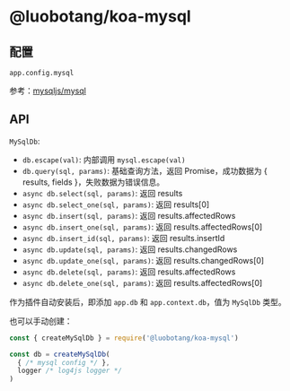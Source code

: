 # @luobotang/koa-mysql

## 配置

```app.config.mysql```

参考：[mysqljs/mysql](https://github.com/mysqljs/mysql#connection-options)

## API

`MySqlDb`:

- ```db.escape(val)```: 内部调用 ```mysql.escape(val)```
- ```db.query(sql, params)```: 基础查询方法，返回 Promise，成功数据为 { results, fields }，失败数据为错误信息。
- ```async db.select(sql, params)```: 返回 results
- ```async db.select_one(sql, params)```: 返回 results[0]
- ```async db.insert(sql, params)```: 返回 results.affectedRows
- ```async db.insert_one(sql, params)```: 返回 results.affectedRows[0]
- ```async db.insert_id(sql, params)```: 返回 results.insertId
- ```async db.update(sql, params)```: 返回 results.changedRows
- ```async db.update_one(sql, params)```: 返回 results.changedRows[0]
- ```async db.delete(sql, params)```: 返回 results.affectedRows
- ```async db.delete_one(sql, params)```: 返回 results.affectedRows[0]

作为插件自动安装后，即添加 `app.db` 和 `app.context.db`，值为 `MySqlDb` 类型。

也可以手动创建：

```js
const { createMySqlDb } = require('@luobotang/koa-mysql')

const db = createMySqlDb(
  { /* mysql config */ },
  logger /* log4js logger */
)
```
